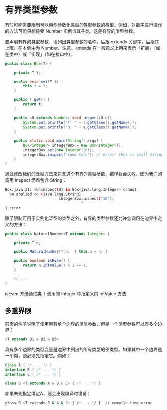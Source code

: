 # 有界类型参数

有时可能需要限制可以用作参数化类型的类型参数的类型。例如，对数字进行操作的方法可能只想接受 Number 实例或其子类。这是有界的类型参数。

要声明有界的类型参数，请列出类型参数的名称，后跟 extends 关键字，后跟其上限，在本例中为 Number。注意，extends 在一般意义上用来表示「扩展」（如在类中）或「实现」（如在接口中）。

```java
public class Box<T> {

    private T t;          

    public void set(T t) {
        this.t = t;
    }

    public T get() {
        return t;
    }

    public <U extends Number> void inspect(U u){
        System.out.println("T: " + t.getClass().getName());
        System.out.println("U: " + u.getClass().getName());
    }

    public static void main(String[] args) {
        Box<Integer> integerBox = new Box<Integer>();
        integerBox.set(new Integer(10));
        integerBox.inspect("some text"); // error: this is still String!
    }
}
```

通过修改我们的泛型方法来包含这个有界的类型参数，编译将会失败，因为我们的调用 inspect 仍然包含 String：

```bash
Box.java:21: <U>inspect(U) in Box<java.lang.Integer> cannot
  be applied to (java.lang.String)
                        integerBox.inspect("10");
                                  ^
1 error
```

除了限制可用于实例化泛型的类型之外，有界的类型参数还允许您调用在边界中定义的方法：

```java
public class NaturalNumber<T extends Integer> {

    private T n;

    public NaturalNumber(T n)  { this.n = n; }

    public boolean isEven() {
        return n.intValue() % 2 == 0;
    }

    // ...
}
```

isEven 方法通过类 T 调用的 Integer 中所定义的 intValue 方法

## 多重界限

前面的例子说明了使用带有单个边界的类型参数，但是一个类型参数可以有多个边界：

```java
<T extends B1 & B2 & B3>
```

具有多个边界的类型变量是边界中列出的所有类型的子类型。如果其中一个边界是一个类，则必须先指定它。例如：

```java
Class A { /* ... */ }
interface B { /* ... */ }
interface C { /* ... */ }

class D <T extends A & B & C> { /* ... */ }
```

如果未先指定绑定A，则会出现编译时错误：

```bash
class D <T extends B & A & C> { /* ... */ }  // compile-time error
```

